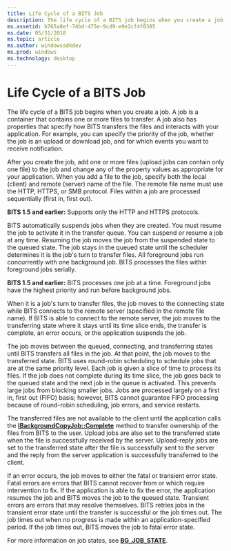 ```yaml
---
title: Life Cycle of a BITS Job
description: The life cycle of a BITS job begins when you create a job.
ms.assetid: b765a8ef-74bd-475e-9cd9-e9e2cf4f0305
ms.date: 05/31/2018
ms.topic: article
ms.author: windowssdkdev
ms.prod: windows
ms.technology: desktop
---
```


# Life Cycle of a BITS Job

The life cycle of a BITS job begins when you create a job. A job is a container that contains one or more files to transfer. A job also has properties that specify how BITS transfers the files and interacts with your application. For example, you can specify the priority of the job, whether the job is an upload or download job, and for which events you want to receive notification.

After you create the job, add one or more files (upload jobs can contain only one file) to the job and change any of the property values as appropriate for your application. When you add a file to the job, specify both the local (client) and remote (server) name of the file. The remote file name must use the HTTP, HTTPS, or SMB protocol. Files within a job are processed sequentially (first in, first out).

**BITS 1.5 and earlier:** Supports only the HTTP and HTTPS protocols.

BITS automatically suspends jobs when they are created. You must resume the job to activate it in the transfer queue. You can suspend or resume a job at any time. Resuming the job moves the job from the suspended state to the queued state. The job stays in the queued state until the scheduler determines it is the job's turn to transfer files. All foreground jobs run concurrently with one background job. BITS processes the files within foreground jobs serially.

**BITS 1.5 and earlier:** BITS processes one job at a time. Foreground jobs have the highest priority and run before background jobs.

When it is a job's turn to transfer files, the job moves to the connecting state while BITS connects to the remote server (specified in the remote file name). If BITS is able to connect to the remote server, the job moves to the transferring state where it stays until its time slice ends, the transfer is complete, an error occurs, or the application suspends the job.

The job moves between the queued, connecting, and transferring states until BITS transfers all files in the job. At that point, the job moves to the transferred state. BITS uses round-robin scheduling to schedule jobs that are at the same priority level. Each job is given a slice of time to process its files. If the job does not complete during its time slice, the job goes back to the queued state and the next job in the queue is activated. This prevents large jobs from blocking smaller jobs. Jobs are processed largely on a first in, first out (FIFO) basis; however, BITS cannot guarantee FIFO processing because of round-robin scheduling, job errors, and service restarts.

The transferred files are not available to the client until the application calls the [**IBackgroundCopyJob::Complete**](/windows/win32/Bits/nf-bits-ibackgroundcopyjob-complete?branch=master) method to transfer ownership of the files from BITS to the user. Upload jobs are also set to the transferred state when the file is successfully received by the server. Upload-reply jobs are set to the transferred state after the file is successfully sent to the server and the reply from the server application is successfully transferred to the client.

If an error occurs, the job moves to either the fatal or transient error state. Fatal errors are errors that BITS cannot recover from or which require intervention to fix. If the application is able to fix the error, the application resumes the job and BITS moves the job to the queued state. Transient errors are errors that may resolve themselves. BITS retries jobs in the transient error state until the transfer is successful or the job times out. The job times out when no progress is made within an application-specified period. If the job times out, BITS moves the job to fatal error state.

For more information on job states, see [**BG\_JOB\_STATE**](/windows/win32/Bits/ne-bits-__midl_ibackgroundcopyjob_0002?branch=master).

 

 




